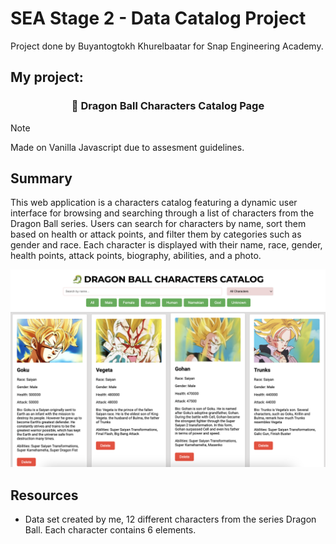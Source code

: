 # SEA Stage 2 - Data Catalog Project

Project done by Buyantogtokh Khurelbaatar for Snap Engineering Academy.

## My project:

<h3 align="center">&#128009; Dragon Ball Characters Catalog Page</h1>

> [!NOTE]
> Made on Vanilla Javascript due to assesment guidelines. 

## Summary

 This web application is a characters catalog featuring a dynamic user interface for browsing and searching through a list of characters from the Dragon Ball series. Users can search for characters by name, sort them based on health or attack points, and filter them by categories such as gender and race. Each character is displayed with their name, race, gender, health points, attack points, biography, abilities, and a photo.

![snapshot](images/snap.png)

## Resources
- Data set created by me, 12 different characters from the series Dragon Ball. Each character contains 6 elements.